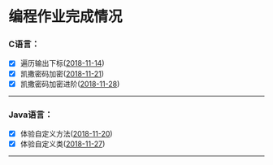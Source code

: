 # 编程作业完成情况

### C语言：
 - [X] 遍历输出下标([2018-11-14](https://github.com/iPlanC/IoT-1801-Homework/blob/master/C/2018%2011%2014))
 - [X] 凯撒密码加密([2018-11-21](https://github.com/iPlanC/IoT-1801-Homework/tree/master/C/2018%2011%2021))
 - [X] 凯撒密码加密进阶([2018-11-28](https://github.com/iPlanC/IoT-1801-Homework/tree/master/C/2018%2011%2028))

------

### Java语言：
 - [X] 体验自定义方法([2018-11-20](https://github.com/iPlanC/IoT-1801-Homework/blob/master/Java/2018%2011%2020))
 - [X] 体验自定义类([2018-11-27](https://github.com/iPlanC/IoT-1801-Homework/tree/master/Java/2018%2011%2027))
------
